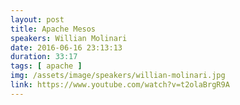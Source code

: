 ```yaml
---
layout: post
title: Apache Mesos
speakers: Willian Molinari
date: 2016-06-16 23:13:13
duration: 33:17
tags: [ apache ]
img: /assets/image/speakers/willian-molinari.jpg
link: https://www.youtube.com/watch?v=t2olaBrgR9A
---
```

